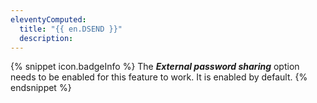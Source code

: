 ```yaml
---
eleventyComputed:
  title: "{{ en.DSEND }}"
  description: 
---
```




{% snippet icon.badgeInfo %}
The ***External password sharing*** option needs to be enabled for this feature to work. It is enabled by default.
{% endsnippet %}
